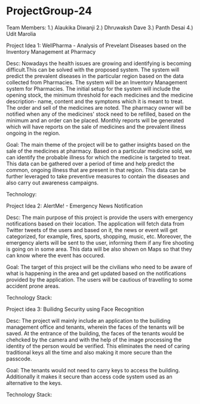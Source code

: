 # ProjectGroup-24

Team Members:
1.) Alaukika Diwanji
2.) Dhruwaksh Dave
3.) Panth Desai
4.) Udit Marolia


Project Idea 1: 
WellPharma -
Analysis of Prevelant Diseases based on the Inventory Management at Pharmacy

Desc:
Nowadays the health issues are growing and identifying is becoming difficult.This can be solved with the proposed system. The system will predict the prevalent diseases in the particular region based on the data collected from Pharmacies. The system will be an Inventory Management system for Pharmacies. The initial setup for the system will include the opening stock, the minimum threshold for each medicines and the medicine description- name, content and the symptoms which it is meant to treat. The order and sell of the medicines are noted. The pharmacy owner will be notified when any of the medicines' stock need to be refilled, based on the minimum and an order can be placed. Monthly reports will be generated which will have reports on the sale of medicines and the prevalent illness ongoing in the region.

Goal:
The main theme of the project will be to gather insights based on the sale of the medicines at pharmacy. Based on a particular medicine sold, we can identify the probable illness for which the medicine is targeted to treat. This data can be gathered over a period of time and help predict the common, ongoing illness that are present in that region. This data can be further leveraged to take preventive measures to contain the diseases and also carry out awareness campaigns.

Technology:

 
Project Idea 2: 
AlertMe! -
Emergency News Notification	

Desc:
The main purpose of this project is provide the users with emergency notifications based on their location. The application will fetch data from Twitter tweets of the users and based on it, the news or event will get categorized, for example, fires, sports, shopping, music, etc. Moreover, the emergency alerts will be sent to the user, informing them if any fire shooting is going on in some area. This data will be also shown on Maps so that they can know where the event has occured.

Goal: 
The target of this project will be the civilians who need to be aware of what is happening in the area and get updated based on the notifications provided by the application. The users will be cautious of travelling to some accident prone areas. 

Technology Stack:

Project idea 3: Builidng Security using Face Recognition

Desc:
The project will mainly include an application to the builiding management office and tenants, wherein the faces of the tenants will be saved. At the entrance of the building, the faces of the tenants would be chehcked by the camera and with the help of the image processing the identity of the person would be verified. This eliminates the need of caring traditional keys all the time and also making it more secure than the passcode. 

Goal:
The tenants would not need to carry keys to access the building. Additionally it makes it secure than access code system used as an alternative to the keys.


Technology Stack:

